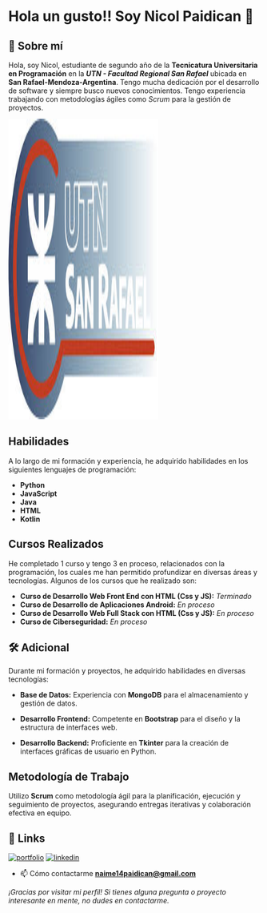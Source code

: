 # Hola un gusto!! Soy Nicol Paidican 👋


## 🚀 Sobre mí

Hola, soy Nicol, estudiante de segundo año de la **Tecnicatura Universitaria en Programación** en la ***UTN - Facultad Regional San Rafael*** ubicada en **San Rafael-Mendoza-Argentina**. Tengo mucha dedicación por el desarrollo de software y siempre busco nuevos conocimientos. Tengo experiencia trabajando con metodologías ágiles como *Scrum* para la gestión de proyectos.

<img src="https://github.com/Nikki-021/readme/blob/main/download.jpg?raw=true" alt="Logo" width="300" height="600">


## Habilidades

A lo largo de mi formación y experiencia, he adquirido habilidades en los siguientes lenguajes de programación:

- **Python**
- **JavaScript**
- **Java**
- **HTML**
- **Kotlin**

## Cursos Realizados

He completado 1 curso y tengo 3 en proceso, relacionados con la programación, los cuales me han permitido profundizar en diversas áreas y tecnologías. Algunos de los cursos que he realizado son:

- **Curso de Desarrollo Web Front End con HTML (Css y JS):** *Terminado*
- **Curso de Desarrollo de Aplicaciones Android:** *En proceso*
- **Curso de Desarrollo Web Full Stack con HTML (Css y JS):** *En proceso* 
- **Curso de Ciberseguridad:** *En proceso*

## 🛠 Adicional
Durante mi formación y proyectos, he adquirido habilidades en diversas tecnologías:

- **Base de Datos:** Experiencia con **MongoDB** para el almacenamiento y gestión de datos.

- **Desarrollo Frontend:** Competente en **Bootstrap** para el diseño y la estructura de interfaces web.

- **Desarrollo Backend:** Proficiente en **Tkinter** para la creación de interfaces gráficas de usuario en Python.

## Metodología de Trabajo
Utilizo **Scrum** como metodología ágil para la planificación, ejecución y seguimiento de proyectos, asegurando entregas iterativas y colaboración efectiva en equipo.



## 🔗 Links
[![portfolio](https://img.shields.io/badge/my_portfolio-000?style=for-the-badge&logo=ko-fi&logoColor=white)](https://katherineoelsner.com/)
[![linkedin](https://img.shields.io/badge/linkedin-0A66C2?style=for-the-badge&logo=linkedin&logoColor=white)](https://www.linkedin.com/in/nicol-paidican-731259289/)

- 📫 Cómo contactarme **naime14paidican@gmail.com**

*¡Gracias por visitar mi perfil! Si tienes alguna pregunta o proyecto interesante en mente, no dudes en contactarme.*
